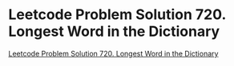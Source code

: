 # Leetcode Problem Solution 720. Longest Word in the Dictionary
[Leetcode Problem Solution 720. Longest Word in the Dictionary](https://aiwithcloud.com/2022/09/16/leetcode_problem_solution_720-_longest_word_in_the_dictionary/)